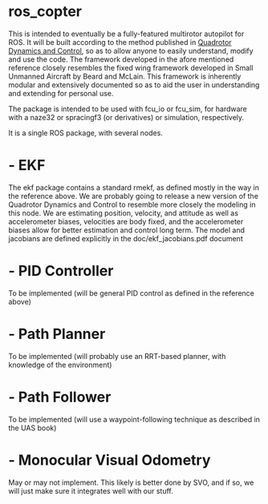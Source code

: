 # ros_copter

This is intended to eventually be a fully-featured multirotor autopilot for ROS.  It will be built according to the method published in [Quadrotor Dynamics and Control](http://scholarsarchive.byu.edu/cgi/viewcontent.cgi?article=2324&context=facpub), so as to allow anyone to easily understand, modify and use the code.  The framework developed in the afore mentioned reference closely resembles the fixed wing framework developed in Small Unmanned Aircraft by Beard and McLain.  This framework is inherently modular and extensively documented so as to aid the user in understanding and extending for personal use.

The package is intended to be used with fcu\_io or fcu\_sim, for hardware with a naze32 or spracingf3 (or derivatives) or simulation, respectively.

It is a single ROS package, with several nodes.

# - EKF 

The ekf package contains a standard rmekf, as defined mostly in the way in the reference above.  We are probably going to release a new version of the Quadrotor Dynamics and Control to resemble more closely the modeling in this node.  We are estimating position, velocity, and attitude as well as accelerometer biases, velocities are body fixed, and the accelerometer biases allow for better estimation and control long term.   The model and jacobians are defined explicitly in the doc/ekf_jacobians.pdf document

# - PID Controller

To be implemented (will be general PID control as defined in the reference above)

# - Path Planner

To be implemented (will probably use an RRT-based planner, with knowledge of the environment)

# - Path Follower

To be implemented (will use a waypoint-following technique as described in the UAS book)

# - Monocular Visual Odometry

May or may not implement.  This likely is better done by SVO, and if so, we will just make sure it integrates well with our stuff.
